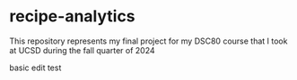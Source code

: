# recipe-analytics
This repository represents my final project for my DSC80 course that I took at UCSD during the fall quarter of 2024

basic edit test

